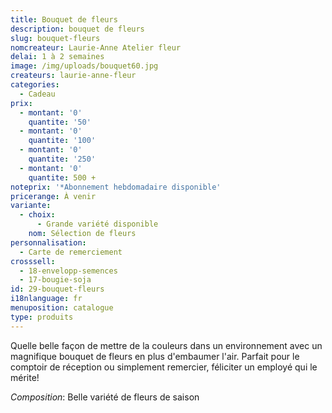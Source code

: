 ```yaml
---
title: Bouquet de fleurs
description: bouquet de fleurs
slug: bouquet-fleurs
nomcreateur: Laurie-Anne Atelier fleur
delai: 1 à 2 semaines
image: /img/uploads/bouquet60.jpg
createurs: laurie-anne-fleur
categories:
  - Cadeau
prix:
  - montant: '0'
    quantite: '50'
  - montant: '0'
    quantite: '100'
  - montant: '0'
    quantite: '250'
  - montant: '0'
    quantite: 500 +
noteprix: '*Abonnement hebdomadaire disponible'
pricerange: À venir
variante:
  - choix:
      - Grande variété disponible
    nom: Sélection de fleurs
personnalisation:
  - Carte de remerciement
crosssell:
  - 18-envelopp-semences
  - 17-bougie-soja
id: 29-bouquet-fleurs
i18nlanguage: fr
menuposition: catalogue
type: produits
---
```

Quelle belle façon de mettre de la couleurs dans un environnement avec un magnifique bouquet de fleurs en plus d'embaumer l'air. Parfait pour le comptoir de réception ou simplement remercier, féliciter un employé qui le mérite!

_Composition_: Belle variété de fleurs de saison

